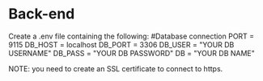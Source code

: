 # Back-end

Create a .env file containing the following:
#Database connection
PORT = 9115
DB_HOST = localhost
DB_PORT = 3306
DB_USER = "YOUR DB USERNAME"
DB_PASS = "YOUR DB PASSWORD"
DB = "YOUR DB NAME"

NOTE: you need to create an SSL certificate to connect to https.
